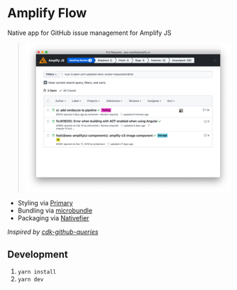 # Amplify Flow

Native app for GitHub issue management for Amplify JS

> ![Screenshot](screenshot.png)

- Styling via [Primary](https://primer.style/css/utilities/box-shadow)
- Bundling via [microbundle](https://github.com/developit/microbundle)
- Packaging via [Nativefier](https://github.com/jiahaog/nativefier)

_Inspired by [cdk-github-queries](https://github.com/rix0rrr/cdk-github-queries/blob/master/chrome-app/links.js)_

## Development

1. `yarn install`
1. `yarn dev`
